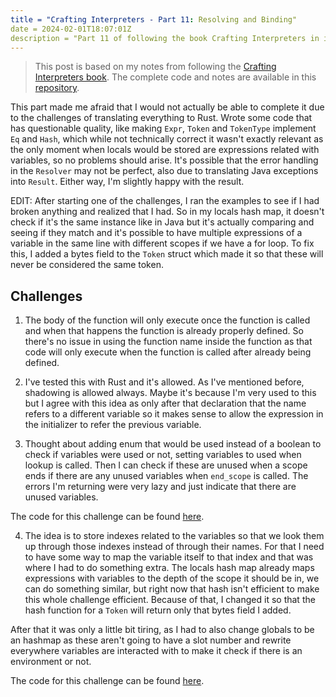 ```yaml
---
title = "Crafting Interpreters - Part 11: Resolving and Binding"
date = 2024-02-01T18:07:01Z
description = "Part 11 of following the book Crafting Interpreters in implementing interpreters for the Lox programming language."
---
```



> This post is based on my notes from following the [Crafting Interpreters book](https://craftinginterpreters.com/).
> The complete code and notes are available in this [repository](https://github.com/EdSwordsmith/crafting_interpreters).

This part made me afraid that I would not actually be able to complete it due to the challenges of translating everything to Rust. Wrote some code that has questionable quality, like making `Expr`, `Token` and `TokenType` implement `Eq` and `Hash`, which while not technically correct it wasn't exactly relevant as the only moment when locals would be stored are expressions related with variables, so no problems should arise. It's possible that the error handling in the `Resolver` may not be perfect, also due to translating Java exceptions into `Result`. Either way, I'm slightly happy with the result.

EDIT: After starting one of the challenges, I ran the examples to see if I had broken anything and realized that I had. So in my locals hash map, it doesn't check if it's the same instance like in Java but it's actually comparing and seeing if they match and it's possible to have multiple expressions of a variable in the same line with different scopes if we have a for loop. To fix this, I added a bytes field to the `Token` struct which made it so that these will never be considered the same token.

## Challenges

1. The body of the function will only execute once the function is called and when that happens the function is already properly defined. So there's no issue in using the function name inside the function as that code will only execute when the function is called after already being defined.

2. I've tested this with Rust and it's allowed. As I've mentioned before, shadowing is allowed always. Maybe it's because I'm very used to this but I agree with this idea as only after that declaration that the name refers to a different variable so it makes sense to allow the expression in the initializer to refer the previous variable.

3. Thought about adding enum that would be used instead of a boolean to check if variables were used or not, setting variables to used when lookup is called. Then I can check if these are unused when a scope ends if there are any unused variables when `end_scope` is called. The errors I'm returning were very lazy and just indicate that there are unused variables.

The code for this challenge can be found [here](https://github.com/EdSwordsmith/crafting_interpreters/tree/11_unused).

4. The idea is to store indexes related to the variables so that we look them up through those indexes instead of through their names. For that I need to have some way to map the variable itself to that index and that was where I had to do something extra. The locals hash map already maps expressions with variables to the depth of the scope it should be in, we can do something similar, but right now that hash isn't efficient to make this whole challenge efficient. Because of that, I changed it so that the hash function for a `Token` will return only that bytes field I added.

After that it was only a little bit tiring, as I had to also change globals to be an hashmap as these aren't going to have a slot number and rewrite everywhere variables are interacted with to make it check if there is an environment or not.

The code for this challenge can be found [here](https://github.com/EdSwordsmith/crafting_interpreters/tree/11_var_indexes).
